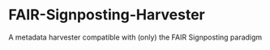 # FAIR-Signposting-Harvester
A metadata harvester compatible with (only) the FAIR Signposting paradigm
